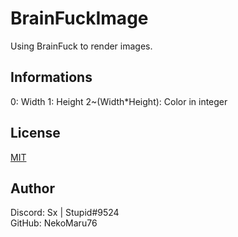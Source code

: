 # BrainFuckImage
Using BrainFuck to render images.

## Informations
0: Width
1: Height
2~(Width*Height): Color in integer

## License
[MIT](https://choosealicense.com/licenses/mit/)

## Author
Discord: Sx | Stupid#9524<br />
GitHub: NekoMaru76
